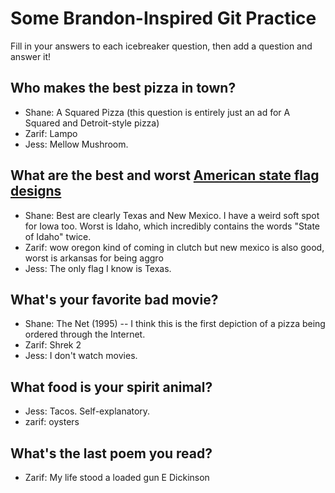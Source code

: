 # Some Brandon-Inspired Git Practice
Fill in your answers to each icebreaker question, then add a question and answer it!

## Who makes the best pizza in town? 
* Shane: A Squared Pizza (this question is entirely just an ad for A Squared and Detroit-style pizza)
* Zarif: Lampo 
* Jess: Mellow Mushroom.



## What are the best and worst [American state flag designs](https://en.wikipedia.org/wiki/Flags_of_the_U.S._states_and_territories)
* Shane: Best are clearly Texas and New Mexico. I have a weird soft spot for Iowa too. Worst is Idaho, which incredibly contains the words "State of Idaho" twice. 
* Zarif: wow oregon kind of coming in clutch but new mexico is also good, worst is arkansas for being aggro 
* Jess: The only flag I know is Texas.

## What's your favorite bad movie?
* Shane: The Net (1995) -- I think this is the first depiction of a pizza being ordered through the Internet. 
* Zarif: Shrek 2 
* Jess: I don't watch movies. 

## What food is your spirit animal?
* Jess: Tacos. Self-explanatory. 
* zarif: oysters 

## What's the last poem you read?
* Zarif: My life stood a loaded gun E Dickinson 


